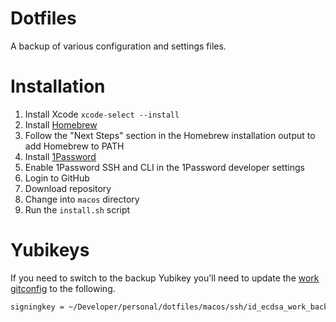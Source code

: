 # Dotfiles

A backup of various configuration and settings files.

# Installation

1. Install Xcode `xcode-select --install`
1. Install [Homebrew](https://brew.sh)
1. Follow the "Next Steps" section in the Homebrew installation output to add Homebrew to PATH
1. Install [1Password](https://formulae.brew.sh/cask/1password)
1. Enable 1Password SSH and CLI in the 1Password developer settings
1. Login to GitHub
1. Download repository
1. Change into `macos` directory
1. Run the `install.sh` script

# Yubikeys

If you need to switch to the backup Yubikey you'll need to update the [work gitconfig](macos/git/.gitconfig.work) to the following.
```sh
signingkey = ~/Developer/personal/dotfiles/macos/ssh/id_ecdsa_work_backup.pub
```
